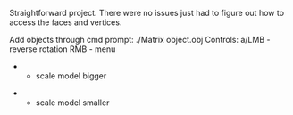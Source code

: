 Straightforward project. There were no issues just had to figure out how to access the faces and vertices.

Add objects through cmd prompt: ./Matrix object.obj
Controls:
a/LMB - reverse rotation
RMB - menu
+ - scale model bigger
- - scale model smaller
